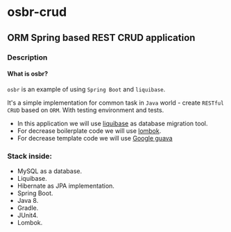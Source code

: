 # osbr-crud
## ORM Spring based REST CRUD application
### Description
#### What is osbr?
`osbr` is an example of using `Spring Boot` and `liquibase`.

It's a simple implementation for common task in `Java` world - create `RESTful CRUD` based on `ORM`. 
With testing environment and tests.

* In this application we will use [liquibase](https://www.liquibase.org/) as database migration tool. 
* For decrease boilerplate code we will use [lombok](https://projectlombok.org/).
* For decrease template code we will use [Google guava](https://github.com/google/guava)

### Stack inside:
* MySQL as a database.
* Liquibase.
* Hibernate as JPA implementation.
* Spring Boot.
* Java 8.
* Gradle.
* JUnit4.
* Lombok.
